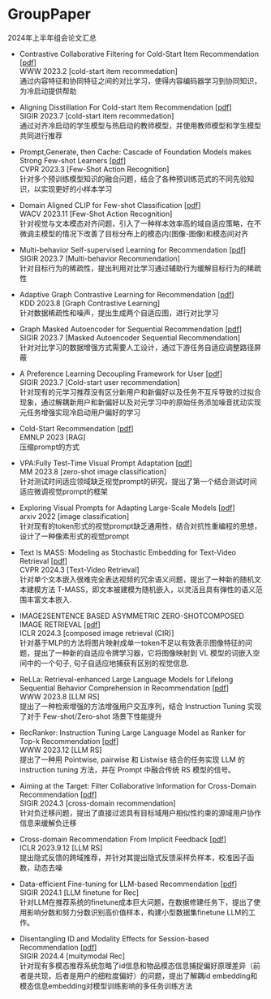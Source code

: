 # GroupPaper
2024年上半年组会论文汇总
- Contrastive Collaborative Filtering for Cold-Start Item Recommendation  [[pdf](https://arxiv.org/pdf/2302.02151.pdf)]  
  WWW 2023.2 [cold-start item recommedation]  
  通过内容特征和协同特征之间的对比学习，使得内容编码器学习到协同知识，为冷启动提供帮助
    
- Aligning Disstillation For Cold-start Item Recommendation [[pdf](https://dl.acm.org/doi/10.1145/3539618.3591732)]  
  SIGIR 2023.7 [cold-start item recommedation]  
  通过对齐冷启动的学生模型与热启动的教师模型，并使用教师模型和学生模型共同进行推荐  
- Prompt,Generate, then Cache: Cascade of Foundation Models makes Strong Few-shot Learners [[pdf](https://arxiv.org/pdf/2303.02151.pdf)]  
  CVPR 2023.3 [Few-Shot Action Recognition]  
  针对多个预训练模型知识的融合问题，结合了各种预训练范式的不同先验知识，以实现更好的小样本学习  
- Domain Aligned CLIP for Few-shot Classification [[pdf](https://arxiv.org/pdf/2311.09191.pdf)]  
  WACV 2023.11 [Few-Shot Action Recognition]  
  针对视觉与文本模态对齐问题，引入了一种样本效率高的域自适应策略，在不微调主模型的情况下改善了目标分布上的模态内(图像-图像)和模态间对齐  
- Multi-behavior Self-supervised Learning for Recommendation [[pdf](https://arxiv.org/pdf/2305.18238.pdf)]  
  SIGIR 2023.7 [Multi-behavior Recommendation]  
  针对目标行为的稀疏性，提出利用对比学习通过辅助行为缓解目标行为的稀疏性  
- Adaptive Graph Contrastive Learning for Recommendation [[pdf](https://arxiv.org/abs/2305.10837.pdf)]  
  KDD 2023.8 [Graph Contrastive Learning]  
  针对数据稀疏性和噪声，提出生成两个自适应图，进行对比学习  
- Graph Masked Autoencoder for Sequential Recommendation [[pdf](https://dl.acm.org/doi/pdf/10.1145/3539618.3591692)]  
  SIGIR 2023.7 [Masked Autoencoder Sequential Recommendation]  
  针对对比学习的数据增强方式需要人工设计，通过下游任务自适应调整路径屏蔽  
- A Preference Learning Decoupling Framework for User [[pdf](https://dl.acm.org/doi/pdf/10.1145/3539618.3591627)]  
  SIGIR 2023.7 [Cold-start user recommendation]  
  针对现有的元学习推荐没有区分新用户和新偏好以及任务不互斥导致的过拟合现象，通过解耦新用户和新偏好以及对元学习中的原始任务添加噪音扰动实现元任务增强实现冷启动用户偏好的学习  
- Cold-Start Recommendation [[pdf](https://arxiv.org/abs/2310.05736)]  
  EMNLP 2023 [RAG]  
  压缩prompt的方式  
- VPA:Fully Test-Time Visual Prompt Adaptation [[pdf](https://arxiv.org/pdf/2309.15251.pdf)]  
  MM 2023.8 [zero-shot image classification]  
  针对测试时间适应领域缺乏视觉prompt的研究，提出了第一个结合测试时间适应微调视觉prompt的框架  
- Exploring Visual Prompts for Adapting Large-Scale Models [[pdf](https://arxiv.org/pdf/2203.17274.pdf)]  
  arxiv 2022 [image classification]  
  针对现有的token形式的视觉prompt缺乏通用性，结合对抗性重编程的思想，设计了一种像素形式的视觉prompt  
- Text Is MASS: Modeling as Stochastic Embedding for Text-Video Retrieval [[pdf](https://arxiv.org/pdf/2403.17998.pdf)]  
  CVPR 2024.3 [Text-Video Retrieval]  
  针对单个文本嵌入很难完全表达视频的冗余语义问题，提出了一种新的随机文本建模方法 T-MASS，即文本被建模为随机嵌入，以灵活且具有弹性的语义范围丰富文本嵌入.  
- IMAGE2SENTENCE BASED ASYMMETRIC ZERO-SHOTCOMPOSED IMAGE RETRIEVAL [[pdf](https://arxiv.org/abs/2403.01431.pdf)]  
  ICLR 2024.3 [composed image retrieval (CIR)]  
  针对基于MLP的方法将图片映射成单一token不足以有效表示图像特征的问题，提出了一种新的自适应令牌学习器，它将图像映射到 VL 模型的词嵌入空间中的一个句子, 句子自适应地捕获有区别的视觉信息.  
- ReLLa: Retrieval-enhanced Large Language Models for Lifelong Sequential Behavior Comprehension in Recommendation [[pdf](https://arxiv.org/pdf/2308.11131.pdf)]  
  WWW 2023.8 [LLM RS]  
  提出了一种检索增强的方法增强用户交互序列，结合 Instruction Tuning 实现了对于 Few-shot/Zero-shot 场景下性能提升  
- RecRanker: Instruction Tuning Large Language Model as Ranker for Top-k Recommendation [[pdf](https://arxiv.org/pdf/2312.16018v2.pdf)]  
  WWW 2023.12 [LLM RS]  
  提出了一种用 Pointwise, pairwise 和 Listwise 结合的任务实现 LLM 的 instruction tuning 方法，并在 Prompt 中融合传统 RS 模型的信号。
- Aiming at the Target: Filter Collaborative Information for Cross-Domain Recommendation [[pdf](https://arxiv.org/abs/2403.20296)]  
  SIGIR 2024.3 [cross-domain recommendation]  
  针对负迁移问题，提出了直接过滤具有目标域用户相似性约束的源域用户协作信息来缓解负迁移
- Cross-domain Recommendation From Implicit Feedback [[pdf](https://openreview.net/forum?id=wi8wMFuO0H)]  
  ICLR 2023.9.12 [LLM RS]  
  提出隐式反馈的跨域推荐，并针对其提出隐式反馈采样负样本，校准因子函数，动态去噪
- Data-efficient Fine-tuning for LLM-based Recommendation [[pdf](http://arxiv.org/abs/2401.17197)]  
  SIGIR 2024.1 [LLM finetune for Rec]  
  针对LLM在推荐系统的finetune成本巨大问题，在数据修建任务下，提出了使用影响分数和努力分数识别高价值样本，构建小型数据集finetune LLM的工作。
- Disentangling ID and Modality Effects for Session-based Recommendation [[pdf](http://arxiv.org/abs/2404.12969)]  
  SIGIR 2024.4 [muitymodal Rec]  
  针对现有多模态推荐系统忽略了id信息和物品模态信息捕捉偏好原理差异（前者是共现，后者是用户的细粒度偏好）的问题，提出了解耦id embedding和模态信息embedding对模型训练影响的多任务训练方法

